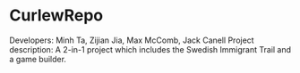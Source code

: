 # CurlewRepo

Developers: Minh Ta, Zijian Jia, Max McComb, Jack Canell
Project description: A 2-in-1 project which includes the Swedish Immigrant Trail and a game builder.
